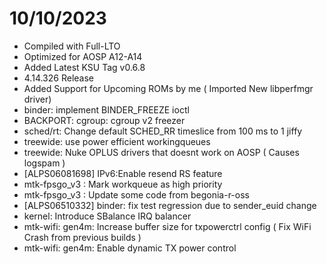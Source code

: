 10/10/2023
==========
* Compiled with Full-LTO
* Optimized for AOSP A12-A14
* Added Latest KSU Tag v0.6.8
* 4.14.326 Release
* Added Support for Upcoming ROMs by me ( Imported New libperfmgr driver)
* binder: implement BINDER_FREEZE ioctl 
* BACKPORT: cgroup: cgroup v2 freezer
* sched/rt: Change default SCHED_RR timeslice from 100 ms to 1 jiffy 
* treewide: use power efficient workingqueues
* treewide: Nuke OPLUS drivers that doesnt work on AOSP ( Causes logspam )
* [ALPS06081698] IPv6:Enable resend RS feature 
* mtk-fpsgo_v3 :  Mark workqueue as high priority
* mtk-fpsgo_v3 :  Update some code from begonia-r-oss
* [ALPS06510332] binder: fix test regression due to sender_euid change 
* kernel: Introduce SBalance IRQ balancer
* mtk-wifi: gen4m: Increase buffer size for txpowerctrl config ( Fix WiFi Crash from previous builds ) 
* mtk-wifi: gen4m: Enable dynamic TX power control 
